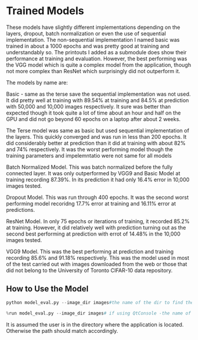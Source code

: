 
# Trained Models

These models have slightly different implementations depending on the layers, dropout, batch normalization or even the use of sequential implementation. The non-sequential implementation I named basic was trained in about a 1000 epochs and was pretty good at training and understandably so. The printouts I added as a submodule does show their performance at training and evaluation. However, the best performing was the VGG model which is quite a complex model from the application, though not more complex than ResNet which surprisingly did not outperform it.

The models by name are:

Basic - same as the terse save the sequential implementation was not used. It did pretty well at training with 89.54% at training and 84.5% at prediction with 50,000 and 10,000 images respectively. It sure was better than expected though it took quite a lot of time about an hour and half on the GPU and did not go beyond 60 epochs on a laptop after about 2 weeks.

The Terse model was same as basic but used sequential implementation of the layers. This quickly converged and was run in less than 200 epochs. It did considerably better at prediction than it did at training with about 82% and 74% respectively. It was the worst performing model though the training parameters and impelemntatio were not same for all models

Batch Normalized Model. This was batch normalized before the fully connected layer. It was only outperformed by VGG9 and Basic Model at training recording 87.39%. In its prediction it had only 16.4% error in 10,000 images tested. 

Dropout Model. This was run through 400 epochs. It was the second worst performing model recoridng 17.7% error at training and 16.11% error at predictions.

ResNet Model. In only 75 epochs or iterations of training, it recorded 85.2% at training. However, it did relatively well with prediction turning out as the second best performing at prediction with errot of 14.48% in the 10,000 images tested.

VGG9 Model. This was the best performing at prediction and training recording 85.6% and 91.18% respectively. This was the model used in most of the test carried out with images downloaded from the web or those that did not belong to the University of Toronto CIFAR-10 data repository.

## How to Use the Model


```python
python model_eval.py --image_dir images#the name of the dir to find the images is the "images"
```


```python
%run model_eval.py --image_dir images# if using QtConsole -the name of the dir to find the images is the "images"
```

It is assumed the user is in the directory where the application is located. Otherwise the path should match accordingly.
